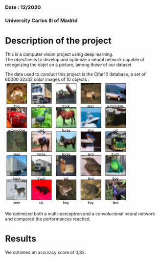 ### Date : 12/2020
### University Carlos III of Madrid
# Description of the project  
This is a computer vision project using deep learning.  
The objective is to develop and optimize a neural network capable of recognizing the objet on a picture, among those of our dataset.  
  
The data used to conduct this project is the Cifar10 database, a set of 60000 32x32 color images of 10 objects :   
![plot](./cifar10.png)  
  
We optimized both a multi-perceptron and a convolucional neural network and compared the performances reached.  
  
# Results  
We obtained an accuracy score of 0,82.